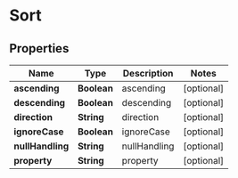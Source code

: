 
# Sort

## Properties
Name | Type | Description | Notes
------------ | ------------- | ------------- | -------------
**ascending** | **Boolean** | ascending |  [optional]
**descending** | **Boolean** | descending |  [optional]
**direction** | **String** | direction |  [optional]
**ignoreCase** | **Boolean** | ignoreCase |  [optional]
**nullHandling** | **String** | nullHandling |  [optional]
**property** | **String** | property |  [optional]



